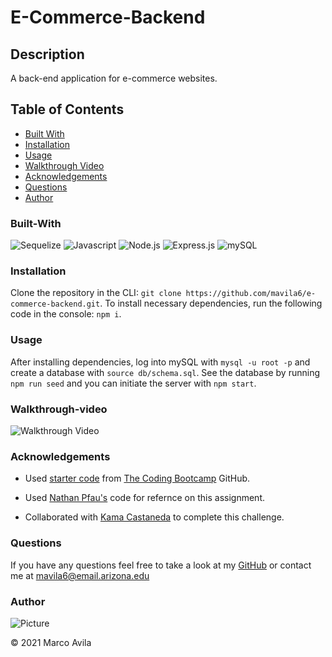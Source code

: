 # E-Commerce-Backend

## Description

A back-end application for e-commerce websites.

## Table of Contents

- [Built With](#built-with)
- [Installation](#installation)
- [Usage](#usage)
- [Walkthrough Video](#walkthrough-video)
- [Acknowledgements](#acknowledgements)
- [Questions](#questions)
- [Author](#author)

### Built-With

![Sequelize](https://img.shields.io/badge/Sequelize-blue.svg)
![Javascript](https://img.shields.io/badge/JavaScript-brightgreen.svg)
![Node.js](https://img.shields.io/badge/Node.js-blueviolet.svg)
![Express.js](https://img.shields.io/badge/Express.js-ff69b4.svg)
![mySQL](https://img.shields.io/badge/mySQL-green.svg)

### Installation

Clone the repository in the CLI: `git clone https://github.com/mavila6/e-commerce-backend.git`. To install necessary dependencies, run the following code in the console: `npm i`.

### Usage

After installing dependencies, log into mySQL with `mysql -u root -p` and create a database with `source db/schema.sql`. See the database by running `npm run seed` and you can initiate the server with `npm start`.

### Walkthrough-video

![Walkthrough Video](/)
### Acknowledgements

- Used [starter code](https://github.com/coding-boot-camp/fantastic-umbrella/tree/main/Develop) from [The Coding Bootcamp](https://github.com/coding-boot-camp) GitHub.

- Used [Nathan Pfau's](https://github.com/bobswiftfoot/e-commerce) code for refernce on this assignment.

- Collaborated with [Kama Castaneda](https://github.com/kamacasta) to complete this challenge.

### Questions

If you have any questions feel free to take a look at my [GitHub](https://github.com/mavila6) or contact me at mavila6@email.arizona.edu

### Author

![Picture](https://github.com/mavila6.png?size=100)

&copy; 2021 Marco Avila
